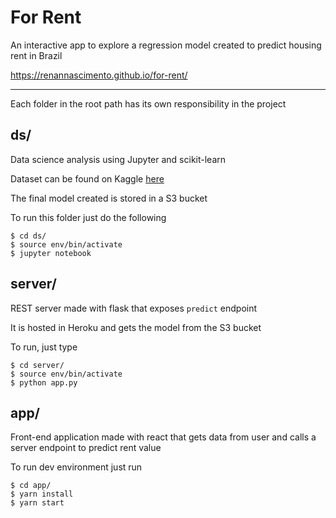 # For Rent

An interactive app to explore a regression model created to predict housing rent in Brazil

https://renannascimento.github.io/for-rent/

---

Each folder in the root path has its own responsibility in the project

## ds/
Data science analysis using Jupyter and scikit-learn

Dataset can be found on Kaggle [here](https://www.kaggle.com/rubenssjr/brasilian-houses-to-rent)

The final model created is stored in a S3 bucket

To run this folder just do the following

```
$ cd ds/
$ source env/bin/activate
$ jupyter notebook
```

## server/
REST server made with flask that exposes `predict` endpoint

It is hosted in Heroku and gets the model from the S3 bucket

To run, just type

```
$ cd server/
$ source env/bin/activate
$ python app.py
```

## app/
Front-end application made with react that gets data from user and calls a server endpoint to
predict rent value

To run dev environment just run

```
$ cd app/
$ yarn install
$ yarn start
```